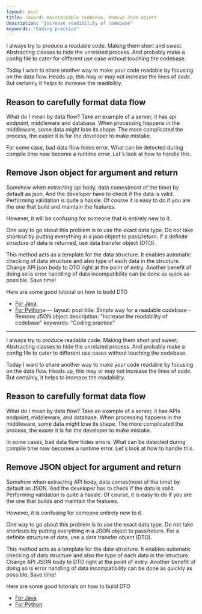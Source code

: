 ```yaml
---
layout: post
title: Towards maintainable codebase. Remove Json object
description: "Increase readibility of codebase"
keywords: "Coding practice"
---
```


I always try to produce a readable code. Making them short and sweet. Abstracting classes to hide the unrelated process. And probably make a config file to cater for different use case without touching the codebase.

Today I want to share another way to make your code readable by focusing on the data flow. Heads up, this may or may not increase the lines of code. But certainly it helps to increase the readibility.

## Reason to carefully format data flow

What do I mean by data flow? Take an example of a server, it has api endpoint, middleware and database. When processing happens in the middleware, some data might lose its shape. The more complicated the process, the easier it is for the developer to make mistake. 

For some case, bad data flow hides error. What can be detected during compile time now become a runtime error. Let's look at how to handle this.

## Remove Json object for argument and return 

Somehow when extracting api body, data comes(most of the time) by default as json. And the developer have to check if the data is valid. Performing validation is quite a hassle. Of course it is easy to do if you are the one that build and maintain the features.

However, it will be confusing for someone that is entirely new to it.

One way to go about this problem is to use the exact data type. Do not take shortcut by putting everything in a json object to pass/return. If a definite structure of data is returned, use data transfer object (DTO). 

This method acts as a template for the data structure. It enables automatic checking of data structure and also type of each data in the structure. Change API json body to DTO right at the point of entry. Another benefit of doing so is error hanldling of data incompatibility can be done as quick as possible. Save time!

Here are some good tutorial on how to build DTO
- [For Java](https://www.javaguides.net/2018/08/data-transfer-object-design-pattern-in-java.html)
- [For Python](https://pynative.com/python-convert-json-data-into-custom-python-object/)a---
layout: post
title: Simple way for a readable codebase - Remove JSON object
description: "Increase the readability of codebase"
keywords: "Coding practice"
---

I always try to produce readable code. Making them short and sweet. Abstracting classes to hide the unrelated process. And probably make a config file to cater to different use cases without touching the codebase.

Today I want to share another way to make your code readable by focusing on the data flow. Heads up, this may or may not increase the lines of code. But certainly, it helps to increase the readability.

## Reason to carefully format data flow

What do I mean by data flow? Take an example of a server, it has APIs endpoint, middleware, and database. When processing happens in the middleware, some data might lose its shape. The more complicated the process, the easier it is for the developer to make mistake. 

In some cases, bad data flow hides errors. What can be detected during compile time now becomes a runtime error. Let's look at how to handle this.

## Remove JSON object for argument and return 

Somehow when extracting API body, data comes(most of the time) by default as JSON. And the developer has to check if the data is valid. Performing validation is quite a hassle. Of course, it is easy to do if you are the one that builds and maintain the features.

However, it is confusing for someone entirely new to it.

One way to go about this problem is to use the exact data type. Do not take shortcuts by putting everything in a JSON object to pass/return. For a definite structure of data, use a data transfer object (DTO). 

This method acts as a template for the data structure. It enables automatic checking of data structure and also the type of each data in the structure. Change API JSON body to DTO right at the point of entry. Another benefit of doing so is error handling of data incompatibility can be done as quickly as possible. Save time!

Here are some good tutorials on how to build DTO
- [For Java](https://www.javaguides.net/2018/08/data-transfer-object-design-pattern-in-java.html)
- [For Python](https://pynative.com/python-convert-json-data-into-custom-python-object/)

